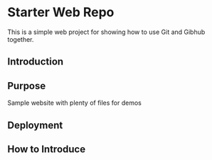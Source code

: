 # Starter Web Repo

This is a simple web project for showing how to use Git and Gibhub together.

## Introduction

## Purpose

Sample website with plenty of files for demos

## Deployment

## How to Introduce

